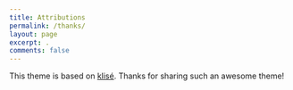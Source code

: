 ```yaml
---
title: Attributions
permalink: /thanks/
layout: page
excerpt: .
comments: false
---
```


This theme is based on [klisé](https://github.com/piharpi/jekyll-klise). Thanks for sharing such an awesome theme!